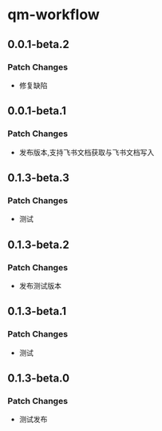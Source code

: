 # qm-workflow

## 0.0.1-beta.2

### Patch Changes

-   修复缺陷

## 0.0.1-beta.1

### Patch Changes

-   发布版本,支持飞书文档获取与飞书文档写入

## 0.1.3-beta.3

### Patch Changes

-   测试

## 0.1.3-beta.2

### Patch Changes

-   发布测试版本

## 0.1.3-beta.1

### Patch Changes

-   测试

## 0.1.3-beta.0

### Patch Changes

-   测试发布
